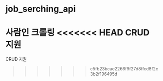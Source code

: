 # job_serching_api

사람인 크롤링
<<<<<<< HEAD
CRUD 지원
=======
CRUD 지원
>>>>>>> c5fb23bcae2266f9f27d8ffcd8f2c3b2f196495d

